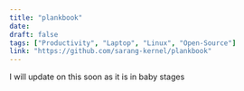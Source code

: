 ```yaml
---
title: "plankbook"
date:
draft: false
tags: ["Productivity", "Laptop", "Linux", "Open-Source"]
link: "https://github.com/sarang-kernel/plankbook"
---
```


I will update on this soon as it is in baby stages
